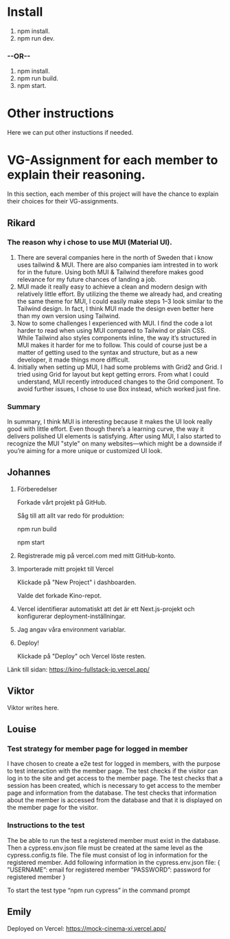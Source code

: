 # Install

1. npm install.
2. npm run dev.

### --OR--

1. npm install.
2. npm run build.
3. npm start.

# Other instructions

Here we can put other instuctions if needed.

# VG-Assignment for each member to explain their reasoning.

In this section, each member of this project will have the chance to explain their choices for their VG-assignments.

## Rikard

### The reason why i chose to use MUI (Material UI).

1. There are several companies here in the north of Sweden that i know uses tailwind & MUI. There are also companies iam intrested in to work for in the future. Using both MUI & Tailwind therefore makes good relevance for my future chances of landing a job.
2. MUI made it really easy to achieve a clean and modern design with relatively little effort. By utilizing the theme we already had, and creating the same theme for MUI, I could easily make steps 1–3 look similar to the Tailwind design. In fact, I think MUI made the design even better here than my own version using Tailwind.
3. Now to some challenges I experienced with MUI. I find the code a lot harder to read when using MUI compared to Tailwind or plain CSS. While Tailwind also styles components inline, the way it’s structured in MUI makes it harder for me to follow. This could of course just be a matter of getting used to the syntax and structure, but as a new developer, it made things more difficult.
4. Initially when setting up MUI, I had some problems with Grid2 and Grid. I tried using Grid for layout but kept getting errors. From what I could understand, MUI recently introduced changes to the Grid component. To avoid further issues, I chose to use Box instead, which worked just fine.

### Summary

In summary, I think MUI is interesting because it makes the UI look really good with little effort. Even though there’s a learning curve, the way it delivers polished UI elements is satisfying. After using MUI, I also started to recognize the MUI "style" on many websites—which might be a downside if you’re aiming for a more unique or customized UI look.

## Johannes

1. Förberedelser
   
   Forkade vårt projekt på GitHub.

   Såg till att allt var redo för produktion:
   
   npm run build
   
   npm start

4. Registrerade mig på vercel.com med mitt GitHub-konto.

5. Importerade mitt projekt till Vercel
   
   Klickade på "New Project" i dashboarden.

   Valde det forkade Kino-repot.

5. Vercel identifierar automatiskt att det är ett Next.js-projekt och konfigurerar deployment-inställningar.

6. Jag angav våra environment variablar.

7. Deploy!
   
   Klickade på "Deploy" och Vercel löste resten.

Länk till sidan: https://kino-fullstack-jp.vercel.app/

## Viktor

Viktor writes here.

## Louise

### Test strategy for member page for logged in member

I have chosen to create a e2e test for logged in members, with the purpose to test interaction with the member page.
The test checks if the visitor can log in to the site and get access to the member page.
The test checks that a session has been created, which is necessary to get access to the member page and information from the database.
The test checks that information about the member is accessed from the database and that it is displayed on the member page for the visitor.

### Instructions to the test

The be able to run the test a registered member must exist in the database. Then a cypress.env.json file must be created at the same level as the cypress.config.ts file. The file must consist of log in information for the registered member.
Add following information in the cypress.env.json file:
{
”USERNAME”: email for registered member
”PASSWORD”: password for registered member
}

To start the test type “npm run cypress” in the command prompt

## Emily

Deployed on Vercel: https://mock-cinema-xi.vercel.app/
